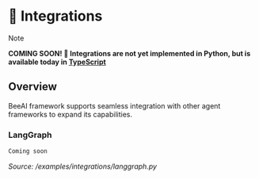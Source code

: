 # 🔌 Integrations

> [!NOTE]  
> **COMING SOON! 🚀 Integrations are not yet implemented in Python, but is available today in [TypeScript](/typescript/docs/integrations.md)**

## Overview

BeeAI framework supports seamless integration with other agent frameworks to expand its capabilities.

### LangGraph

```txt
Coming soon
```

_Source: /examples/integrations/langgraph.py_